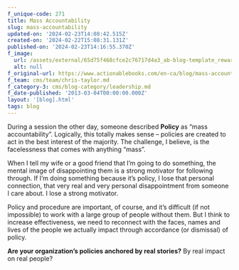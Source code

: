```yaml
---
f_unique-code: 271
title: Mass Accountability
slug: mass-accountability
updated-on: '2024-02-23T14:08:42.515Z'
created-on: '2024-02-22T15:08:31.131Z'
published-on: '2024-02-23T14:16:55.370Z'
f_image:
  url: /assets/external/65d75f468cfce2c76717d4a3_ab-blog-template_reward.jpeg
  alt: null
f_original-url: https://www.actionablebooks.com/en-ca/blog/mass-accountability/
f_team: cms/team/chris-taylor.md
f_category-3: cms/blog-category/leadership.md
f_date-published: '2013-03-04T00:00:00.000Z'
layout: '[blog].html'
tags: blog
---
```


During a session the other day, someone described **Policy** as “mass accountability”. Logically, this totally makes sense – policies are created to act in the best interest of the majority. The challenge, I believe, is the facelessness that comes with anything “mass”.

When I tell my wife or a good friend that I’m going to do something, the mental image of disappointing them is a strong motivator for following through. If I’m doing something because it’s policy, I lose that personal connection, that very real and very personal disappointment from someone I care about. I lose a strong motivator.

Policy and procedure are important, of course, and it’s difficult (if not impossible) to work with a large group of people without them. But I think to increase effectiveness, we need to reconnect with the faces, names and lives of the people we actually impact through accordance (or dismissal) of policy.

**Are your organization’s policies anchored by real stories?** By real impact on real people?
